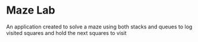 # Maze Lab
An application created to solve a maze using both stacks and queues to log visited squares and hold the next squares to visit
